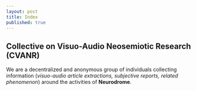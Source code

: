 ```yaml
---
layout: post
title: Index
published: true
---
```

## Collective on Visuo-Audio Neosemiotic Research (CVANR)

We are a decentralized and anonymous group of individuals collecting information (_visuo-audio article extractions, subjective reports, related phenomenon_) around the activities of **Neurodrome**.